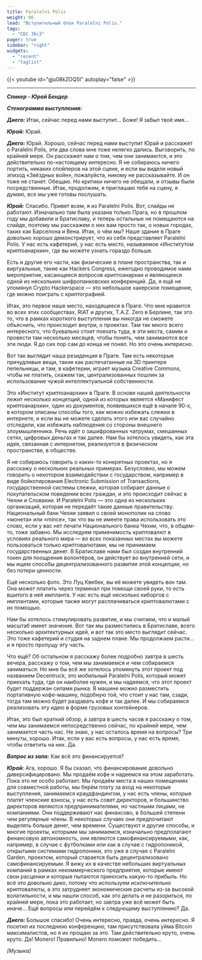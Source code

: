 ```yaml
---
title: Paralelni Polis
weight: 06
lead: "Вступительный блок Paralelni Polis."
tags:
  - "CDC 36c3"
pager: true
sidebar: "right"
widgets:
  - "recent"
  - "taglist"
---
```


{{< youtube id="gju08kZOQ5I" autoplay="false" >}}

---

_**Спикер - Юрай Бендер**_

_**Стенограмма выступления:**_

_**Диего:**_ Итак, сейчас перед нами выступит… Боже! Я забыл твоё имя…

_**Юрай:**_ Юрай.

_**Диего:**_ Юрай. Хорошо, сейчас перед нами выступит Юрай и расскажет о Paralelni Polis, эти два слова мне тоже нелегко дались. Выговорить, по крайней мере. Он расскажет нам о том, чем они занимаются, и это действительно по-настоящему интересно. Я не собираюсь ничего портить, никаких спойлеров на этой сцене, и если вы видели новый эпизод «Звёздных войн», пожалуйста, никому не рассказывайте. И он тоже не станет. Обещаю. Но критики ничего не обещали, и отзывы были посредственные. Итак, продолжим, я приглашаю тебя на сцену, я думаю, все мы уже готовы послушать.

_**Юрай:**_ Спасибо. Привет всем, я из Paralelni Polis. Вот, слайды не работают. Изначально там была указана только Прага, но в прошлом году мы добавили и Братиславу, и теперь остальные не помещаются на слайде, поэтому мы расскажем о них вам просто так, о новых городах, таких как Барселона и Вена. Итак, о чём мы? Наше здание в Праге довольно хорошо демонстрирует, что из себя представляет Paralelni Polis. У нас есть кафетерий, у нас есть место, называемое «Институтом криптоанархии», где вы можете узнать гораздо больше.

Есть и другие его части, как физические в плане пространства, так и виртуальные, такие как Hackers Congress, ежегодно проводимое нами мероприятие, касающееся вопросов криптоанархии и являющееся одной из нескольких шифропанковских конференций. Да, я ещё не упомянул Crypto Hackerspace — это небольшое хакерское помещение, где можно поиграть с криптографией.

Итак, это первое наше место, находящееся в Праге. Что мне нравится во всех этих сообществах, RIAT и других, T.A.Z. Zero в Берлине, так это то, что в рамках короткого выступления вы никогда не сможете объяснить, что происходит внутри, о проектах. Там так много всего интересного, что буквально стоит поехать туда, в эти места, самим и провести там несколько месяцев, чтобы понять, чем занимаются все эти люди. Я до сих пор сам до конца не понял. Но это очень интересно.

Вот так выглядит наша резиденция в Праге. Там есть некоторые причудливые вещи, такие как распечатанные на 3D принтере пепельницы, и там, в кафетерии, играет музыка Creative Commons, чтобы не платить, скажем так, централизованных пошлин за использование чужой интеллектуальной собственности.

Это «Институт криптоанархии» в Праге. В основе нашей деятельности лежит несколько концепций, одной из которых является «Манифест криптоанархии», один из документов, появившихся ещё в начале 90-х, в котором описаны способы того, как можно избежать слежки в интернете, и если вы не можете сделать этого или вас случайно отследили, как избежать наблюдения со стороны внешнего злоумышленника. Речь идёт о зашифрованных чатрумах, смешанных сетях, цифровых деньгах и так далее. Нам бы хотелось увидеть, как эта идея, связанная с интернетом, реализуется в физическом пространстве, в обществе.

Я не собираюсь говорить о каких-то конкретных проектах, но я расскажу о нескольких реальных примерах. Безусловно, мы можем говорить о некотором взаимодействии с государством, например в виде бойкотирования Electronic Submission of Transactions, государственной системы слежки, которая собирает данные о покупательском поведении всех граждан, и это происходит сейчас в Чехии и Словакии. И Paralelni Polis — это одна из нескольких организаций, которая не передаёт такие данные правительству. Национальный банк Чехии заявил о своей монополии на слово «монета» или «mince», так что вы не имеете права использовать это слово, если у вас нет печати Национального банка Чехии, что, в общем-то, тоже забавно. Мы исследуем применимость криптовалют в условиях реального мира — во всех показанных местах вы можете пользоваться только криптовалютами, мы не принимаем государственных денег. В Братиславе нами был создан внутренний токен для поощрения волонтёров, он действует во внутренней сети, и мы ищем способы децентрализованного развития этой концепции, но без потери ценности.

Ещё несколько фото. Это Луц Квебек, вы её можете увидеть вон там. Она может платить через терминал при помощи своей руки, то есть вшитого в неё импланта. У нас есть ещё несколько киборгов с имплантами, которые также могут расплачиваться криптовалютами с их помощью.

Нам бы хотелось стимулировать развитие, и мы считаем, что и малый масштаб имеет значение. Вот так мы разместились в Братиславе, всего несколько архитектурных идей, и вот так это место выглядит сейчас. Это тоже кафетерий и студия на заднем плане. Мы продолжаем расти… и я просто пропущу эту часть.

Что ещё? Об остальном я расскажу более подробно завтра в шесть вечера, расскажу о том, чем мы занимаемся и чем собираемся заниматься. Но мне бы всё же хотелось упомянуть этот проект под названием Decentruck, это мобильный Paralelni Polis, который может приехать туда, где он наиболее нужен, и мы надеемся, что этот проект будет поддержан силами рынка. В машине можно разместить портативную кофе-машину, подобную той, что стоит у нас там, сзади, тогда там можно будет раздавать кофе и так далее. И мы собираемся реализовать эту идею в форме грузовых контейнеров.

Итак, это был краткий обзор, а завтра в шесть часов я расскажу о том, чем мы занимаемся непосредственно сейчас, по крайней мере, чем занимается часть нас. Не знаю, у нас осталось время на вопросы? Три минуты, хорошо. Итак, если у вас есть вопросы, у нас есть время, чтобы ответить на них. Да.

_**Вопрос из зала:**_ Как всё это финансируется?

_**Юрай:**_ Ага, хорошо. Я бы сказал, что финансирование довольно диверсифицировано. Мы продаём кофе и надеемся на этом заработать. Пока это не особо работает. Мы продаём места в наших помещениях для совместной работы, мы берём плату за вход на некоторые выступления, занимаемся краудфандингом, у нас есть члены, которые платят членские взносы, у нас есть совет директоров, и большинство директоров являются предпринимателями, но частными лицами, не компаниями. Они поддерживают нас финансово, в большей степени чем регулярные члены. В некоторых случаях они предпочитают выделять больше денег, чем времени. Существуют и другие способы, и многие проекты, которыми мы занимаемся, изначально предполагают финансовую автономность, они являются самофинансируемыми, как, например, в случае с футболками или как в случае с гидропоникой, открытыми системами гидропоники, это уже в случае с Paralelni Garden, проектом, который старается быть децентрализовано самофинансируемым. Я вижу их в качестве небольших виртуальных компаний в рамках некоммерческого предприятия, которые имеют свои расценки и которые пытаются приносить какую-то прибыль. Но всё это довольно дико, потому что используем исключительно криптовалюты, а это затрудняет экономические расчеты из-за высокой волатильности, и мы нашли способ, как это делать и не разориться, по крайней мере, пока это работает, но завтра уже всё может быть иначе… Ещё вопросы или перейдём к следующему выступлению? Да.

_**Диего:**_ Большое спасибо! Очень интересно, правда, очень интересно. Я посетил их последнюю конференцию, там присутствовала уйма Bitcoin максималистов, но я их прощаю за это. Там действительно круто, очень круто. Да! Monero! Правильно! Monero поможет победить…

_[Музыка]_
